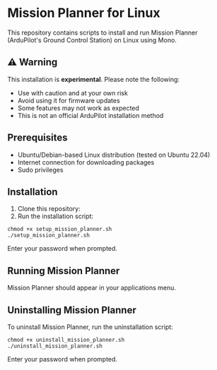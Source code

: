 # Mission Planner for Linux

This repository contains scripts to install and run Mission Planner (ArduPilot's Ground Control Station) on Linux using Mono.

## ⚠️ Warning

This installation is **experimental**. Please note the following:
- Use with caution and at your own risk
- Avoid using it for firmware updates
- Some features may not work as expected
- This is not an official ArduPilot installation method

## Prerequisites

- Ubuntu/Debian-based Linux distribution (tested on Ubuntu 22.04)
- Internet connection for downloading packages
- Sudo privileges

## Installation

1. Clone this repository:
2. Run the installation script:
```
chmod +x setup_mission_planner.sh
./setup_mission_planner.sh
```
Enter your password when prompted.

## Running Mission Planner
Mission Planner should appear in your applications menu. 

## Uninstalling Mission Planner
To uninstall Mission Planner, run the uninstallation script:
```
chmod +x uninstall_mission_planner.sh
./uninstall_mission_planner.sh
```
Enter your password when prompted.


